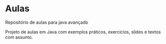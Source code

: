 # Aulas

Repositório de aulas para java avançado

Projeto de aulas em Java com exemplos práticos, exercícios, slides e textos com assunto.
